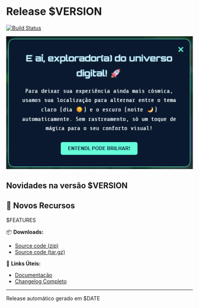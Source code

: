# Release $VERSION

[![Build Status](https://img.shields.io/github/actions/workflow/status/eusoumanoelnetto/apresentacao-geek/ci.yml?branch=main)](https://github.com/eusoumanoelnetto/apresentacao-geek/actions)

![Release Banner](https://raw.githubusercontent.com/eusoumanoelnetto/apresentacao-geek/$COMMIT_HASH/assets/release-banner.png)

## Novidades na versão $VERSION

## 🚀 Novos Recursos

$FEATURES

📦 **Downloads:**

- [Source code (zip)](https://github.com/eusoumanoelnetto/apresentacao-geek/archive/refs/tags/$VERSION.zip)
- [Source code (tar.gz)](https://github.com/eusoumanoelnetto/apresentacao-geek/archive/refs/tags/$VERSION.tar.gz)

🔗 **Links Úteis:**

- [Documentação](README.md)
- [Changelog Completo](CHANGELOG.md)

---

Release automático gerado em $DATE